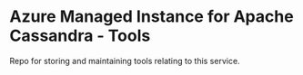 # Azure Managed Instance for Apache Cassandra - Tools

Repo for storing and maintaining tools relating to this service.
